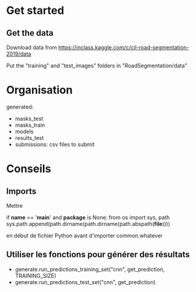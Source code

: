 # Get started

## Get the data

Download data from https://inclass.kaggle.com/c/cil-road-segmentation-2019/data

Put the "training" and "test_images" folders in "RoadSegmentation/data"

# Organisation

generated:

* masks_test
* masks_train
* models
* results_test
* submissions: csv files to submit

# Conseils

## Imports

Mettre

if __name__ == '__main__' and __package__ is None:
    from os import sys, path
    sys.path.append(path.dirname(path.dirname(path.abspath(__file__))))

en début de fichier Python avant d'importer common.whatever

## Utiliser les fonctions pour générer des résultats

* generate.run_predictions_training_set("cnn", get_prediction, TRAINING_SIZE)
* generate.run_predictions_test_set("cnn", get_prediction)
